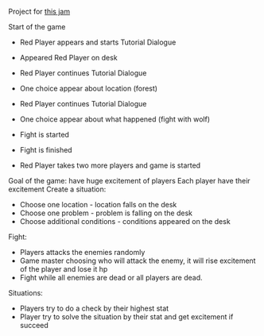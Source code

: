 Project for [this jam](https://itch.io/jam/godot-offical-awards)

Start of the game
- Red Player appears and starts Tutorial Dialogue
- Appeared Red Player on desk
- Red Player continues Tutorial Dialogue
- One choice appear about location (forest)
- Red Player continues Tutorial Dialogue
- One choice appear about what happened (fight with wolf)
- Fight is started
- Fight is finished

- Red Player takes two more players and game is started

Goal of the game: have huge excitement of players
Each player have their excitement
Create a situation:
- Choose one location - location falls on the desk
- Choose one problem - problem is falling on the desk
- Choose additional conditions - conditions appeared on the desk

Fight:
- Players attacks the enemies randomly
- Game master choosing who will attack the enemy, it will rise excitement of the player and lose it hp
- Fight while all enemies are dead or all players are dead.

Situations:
- Players try to do a check by their highest stat
- Player try to solve the situation by their stat and get excitement if succeed
